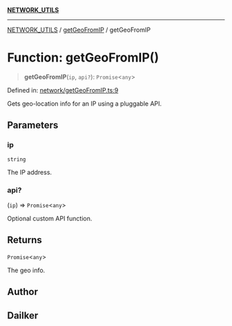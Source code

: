 [**NETWORK_UTILS**](../../README.md)

***

[NETWORK_UTILS](../../README.md) / [getGeoFromIP](../README.md) / getGeoFromIP

# Function: getGeoFromIP()

> **getGeoFromIP**(`ip`, `api?`): `Promise`\<`any`\>

Defined in: [network/getGeoFromIP.ts:9](https://github.com/dailker/everyutil/blob/7c30ec40bbb398255a9be572db0a537e8bcb9c11/src/network/getGeoFromIP.ts#L9)

Gets geo-location info for an IP using a pluggable API.

## Parameters

### ip

`string`

The IP address.

### api?

(`ip`) => `Promise`\<`any`\>

Optional custom API function.

## Returns

`Promise`\<`any`\>

The geo info.

## Author

## Dailker
